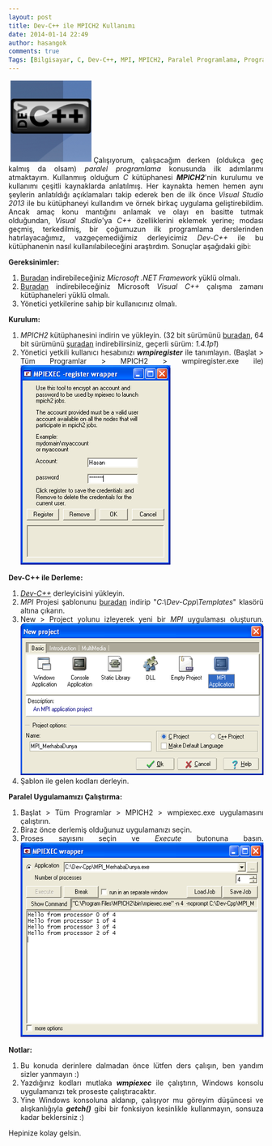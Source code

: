 ```yaml
---
layout: post
title: Dev-C++ ile MPICH2 Kullanımı
date: 2014-01-14 22:49
author: hasangok
comments: true
Tags: [Bilgisayar, C, Dev-C++, MPI, MPICH2, Paralel Programlama, Programlar]
---
```

<p style="text-align: justify;"><img class="alignleft  wp-image-584" style="margin: 2px 4px;" alt="dev-cpp-logo" src="https://raw.githubusercontent.com/hasangok/hasangok.github.io/master/uploads/2014/01/dev-cpp-logo.jpg" width="160" height="160" />Çalışıyorum, çalışacağım derken (oldukça geç kalmış da olsam) <em>paralel programlama</em> konusunda ilk adımlarımı atmaktayım. Kullanmıış olduğum <em>C</em> kütüphanesi <strong><em>MPICH2</em></strong>'nin kurulumu ve kullanımı çeşitli kaynaklarda anlatılmış. Her kaynakta hemen hemen aynı şeylerin anlatıldığı açıklamaları takip ederek ben de ilk önce <em>Visual Studio 2013</em> ile bu kütüphaneyi kullandım ve örnek birkaç uygulama geliştirebildim. Ancak amaç konu mantığını anlamak ve olayı en basitte tutmak olduğundan, <em>Visual Studio</em>'ya <em>C++</em> özelliklerini eklemek yerine; modası geçmiş, terkedilmiş, bir çoğumuzun ilk programlama derslerinden hatırlayacağımız, vazgeçemediğimiz derleyicimiz <em>Dev-C++</em> ile bu kütüphanenin nasıl kullanılabileceğini araştırdım. Sonuçlar aşağıdaki gibi:</p>
<p style="text-align: justify;"><!--more--></p>
<p style="text-align: justify;"><strong>Gereksinimler:</strong></p>

<ol style="text-align: justify;">
	<li><a href="http://www.microsoft.com/en-us/download/details.aspx?id=21" target="_blank">Buradan</a> indirebileceğiniz <em>Microsoft .NET Framework</em> yüklü olmalı.</li>
	<li><a href="http://www.microsoft.com/en-us/download/details.aspx?id=29" target="_blank">Buradan</a> indirebileceğiniz Microsoft <em>Visual C++</em> çalışma zamanı kütüphaneleri yüklü olmalı.</li>
	<li>Yönetici yetkilerine sahip bir kullanıcınız olmalı.</li>
</ol>
<p style="text-align: justify;"><strong>Kurulum:</strong></p>

<ol style="text-align: justify;">
	<li><em>MPICH2</em> kütüphanesini indirin ve yükleyin. (32 bit sürümünü <a href="http://www.mcs.anl.gov/research/projects/mpich2staging/goodell/downloads/tarballs/1.4.1p1/mpich2-1.4.1p1-win-ia32.msi" target="_blank">buradan</a>, 64 bit sürümünü <a href="http://www.mcs.anl.gov/research/projects/mpich2staging/goodell/downloads/tarballs/1.4.1p1/mpich2-1.4.1p1-win-x86-64.msi" target="_blank">şuradan</a> indirebilirsiniz, geçerli sürüm: <em>1.4.1p1</em>)</li>
	<li>Yönetici yetkili kullanıcı hesabınızı <strong><em>wmpiregister</em></strong> ile tanımlayın. (Başlat &gt; Tüm Programlar &gt; MPICH2 &gt; wmpiregister.exe ile)
<a href="https://raw.githubusercontent.com/hasangok/hasangok.github.io/master/uploads/2014/01/mpiexec-register.png"><img class="size-full wp-image-585 aligncenter" alt="mpiexec-register" src="https://raw.githubusercontent.com/hasangok/hasangok.github.io/master/uploads/2014/01/mpiexec-register.png" width="296" height="393" /></a></li>
</ol>
<p style="text-align: justify;"><strong>Dev-C++ ile Derleme:</strong></p>

<ol style="text-align: justify;">
	<li><em><span style="text-decoration: underline;">Dev-C++</span></em> derleyicisini yükleyin.</li>
	<li><em>MPI</em> Projesi şablonunu <a href="http://www.hasangok.com.tr/Tools/devcpp_mpi_tpl.zip" target="_blank">buradan</a> indirip "<em>C:\Dev-Cpp\Templates</em>" klasörü altına çıkarın.</li>
	<li>New &gt; Project yolunu izleyerek yeni bir <em>MPI</em> uygulaması oluşturun.
<img class="size-full wp-image-587 aligncenter" alt="new-mpi-project" src="https://raw.githubusercontent.com/hasangok/hasangok.github.io/master/uploads/2014/01/new-mpi-project.png" width="514" height="299" /></li>
	<li>Şablon ile gelen kodları derleyin.</li>
</ol>
<p style="text-align: justify;"><strong>Paralel Uygulamamızı Çalıştırma:</strong></p>

<ol style="text-align: justify;">
	<li>Başlat &gt; Tüm Programlar &gt; MPICH2 &gt; wmpiexec.exe uygulamasını çalıştırın.</li>
	<li>Biraz önce derlemiş olduğunuz uygulamanızı seçin.</li>
	<li>Proses sayısını seçin ve <em>Execute</em> butonuna basın.
<img class="size-full wp-image-586 aligncenter" alt="mpiexec-wrapper" src="https://raw.githubusercontent.com/hasangok/hasangok.github.io/master/uploads/2014/01/mpiexec-wrapper.png" width="520" height="383" /></li>
</ol>
<p style="text-align: justify;"><strong>Notlar:</strong></p>

<ol style="text-align: justify;">
	<li>Bu konuda derinlere dalmadan önce lütfen ders çalışın, ben yandım sizler yanmayın :)</li>
	<li>Yazdığınız kodları mutlaka <strong><em>wmpiexec</em></strong> ile çalıştırın, Windows konsolu uygulamanızı tek proseste çalıştıracaktır.</li>
	<li>Yine Windows konsoluna aldanıp, çalışıyor mu göreyim düşüncesi ve alışkanlığıyla <em><strong>getch()</strong></em> gibi bir fonksiyon kesinlikle kullanmayın, sonsuza kadar beklersiniz :)</li>
</ol>
<p style="text-align: justify;">Hepinize kolay gelsin.</p>
